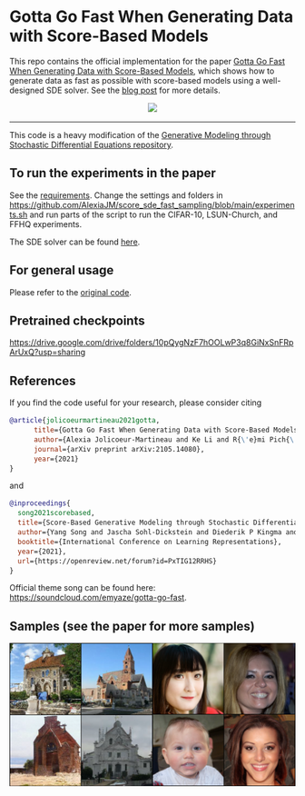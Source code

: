 # Gotta Go Fast When Generating Data with Score-Based Models

This repo contains the official implementation for the paper [Gotta Go Fast When Generating Data with Score-Based Models](https://arxiv.org/abs/2105.14080), which shows how to generate data as fast as possible with score-based models using a well-designed SDE solver. See the [blog post](https://ajolicoeur.wordpress.com/gotta-go-fast-with-score-based-models/) for more details.

<p align="center">
  <img src="https://i.kym-cdn.com/photos/images/newsfeed/000/615/826/8ba.gif">
</p>

--------------------

This code is a heavy modification of the [Generative Modeling through Stochastic Differential Equations repository](https://github.com/yang-song/score_sde).

## To run the experiments in the paper

See the [requirements](https://github.com/AlexiaJM/score_sde_fast_sampling/blob/main/requirements.txt). 
Change the settings and folders in https://github.com/AlexiaJM/score_sde_fast_sampling/blob/main/experiments.sh and run parts of the script to run the CIFAR-10, LSUN-Church, and FFHQ experiments.

The SDE solver can be found [here](https://github.com/AlexiaJM/score_sde_fast_sampling/blob/main/sampling.py#L172).

## For general usage 

Please refer to the [original code](https://github.com/yang-song/score_sde).

## Pretrained checkpoints

https://drive.google.com/drive/folders/10pQygNzF7hOOLwP3q8GiNxSnFRpArUxQ?usp=sharing

## References
If you find the code useful for your research, please consider citing
```bib
@article{jolicoeurmartineau2021gotta,
      title={Gotta Go Fast When Generating Data with Score-Based Models}, 
      author={Alexia Jolicoeur-Martineau and Ke Li and R{\'e}mi Pich{\'e}-Taillefer and Tal Kachman and Ioannis Mitliagkas},
      journal={arXiv preprint arXiv:2105.14080},
      year={2021}
}
```
and 
```bib
@inproceedings{
  song2021scorebased,
  title={Score-Based Generative Modeling through Stochastic Differential Equations},
  author={Yang Song and Jascha Sohl-Dickstein and Diederik P Kingma and Abhishek Kumar and Stefano Ermon and Ben Poole},
  booktitle={International Conference on Learning Representations},
  year={2021},
  url={https://openreview.net/forum?id=PxTIG12RRHS}
}
```

Official theme song can be found here: https://soundcloud.com/emyaze/gotta-go-fast.

## Samples (see the paper for more samples)

![](/images/both.png)
